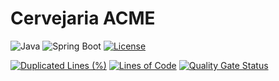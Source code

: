 # Cervejaria ACME


![Java](https://img.shields.io/badge/Java-21-blue?logo=openjdk&logoColor=white)
![Spring Boot](https://img.shields.io/badge/Spring%20Boot-3.x-brightgreen?logo=springboot&logoColor=white)
[![License](https://img.shields.io/badge/license-MIT-green)](#)

[![Duplicated Lines (%)](http://ec2-35-90-57-172.us-west-2.compute.amazonaws.com:9000/api/project_badges/measure?project=Cervejaria-ACME&metric=duplicated_lines_density&token=sqb_f0118ae3f7f2f52ba1a49c4c565f5ccb1f7665d9)](http://ec2-35-90-57-172.us-west-2.compute.amazonaws.com:9000/dashboard?id=Cervejaria-ACME)
[![Lines of Code](http://ec2-35-90-57-172.us-west-2.compute.amazonaws.com:9000/api/project_badges/measure?project=Cervejaria-ACME&metric=ncloc&token=sqb_f0118ae3f7f2f52ba1a49c4c565f5ccb1f7665d9)](http://ec2-35-90-57-172.us-west-2.compute.amazonaws.com:9000/dashboard?id=Cervejaria-ACME)
[![Quality Gate Status](http://ec2-35-90-57-172.us-west-2.compute.amazonaws.com:9000/api/project_badges/measure?project=Cervejaria-ACME&metric=alert_status&token=sqb_f0118ae3f7f2f52ba1a49c4c565f5ccb1f7665d9)](http://ec2-35-90-57-172.us-west-2.compute.amazonaws.com:9000/dashboard?id=Cervejaria-ACME)